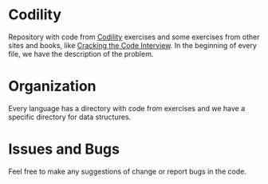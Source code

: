 # Codility

Repository with code from [Codility](https://codility.com/) exercises and some exercises from other sites and books, like [Cracking the Code Interview](https://www.amazon.com/Cracking-Coding-Interview-Programming-Questions/dp/0984782850). In the beginning of every file, we have the description of the problem.

# Organization

Every language has a directory with code from exercises and we have a specific directory for data structures.

# Issues and Bugs

Feel free to make any suggestions of change or report bugs in the code.
